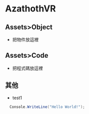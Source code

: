 # AzathothVR

## Assets>Object
* 把物件放這裡

## Assets>Code
* 把程式碼放這裡

## 其他
* test1
```csharp
  Console.WriteLine("Hello World!");
```
